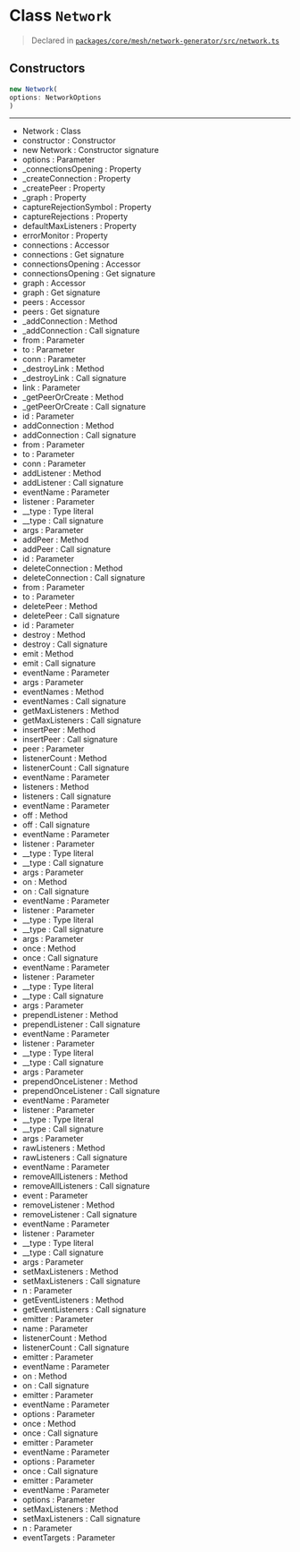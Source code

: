 # Class `Network`
> Declared in [`packages/core/mesh/network-generator/src/network.ts`](https://github.com/dxos/protocols/blob/main/packages/core/mesh/network-generator/src/network.ts#L64)

## Constructors
```ts
new Network(
options: NetworkOptions
)
```

---
- Network : Class
- constructor : Constructor
- new Network : Constructor signature
- options : Parameter
- _connectionsOpening : Property
- _createConnection : Property
- _createPeer : Property
- _graph : Property
- captureRejectionSymbol : Property
- captureRejections : Property
- defaultMaxListeners : Property
- errorMonitor : Property
- connections : Accessor
- connections : Get signature
- connectionsOpening : Accessor
- connectionsOpening : Get signature
- graph : Accessor
- graph : Get signature
- peers : Accessor
- peers : Get signature
- _addConnection : Method
- _addConnection : Call signature
- from : Parameter
- to : Parameter
- conn : Parameter
- _destroyLink : Method
- _destroyLink : Call signature
- link : Parameter
- _getPeerOrCreate : Method
- _getPeerOrCreate : Call signature
- id : Parameter
- addConnection : Method
- addConnection : Call signature
- from : Parameter
- to : Parameter
- conn : Parameter
- addListener : Method
- addListener : Call signature
- eventName : Parameter
- listener : Parameter
- __type : Type literal
- __type : Call signature
- args : Parameter
- addPeer : Method
- addPeer : Call signature
- id : Parameter
- deleteConnection : Method
- deleteConnection : Call signature
- from : Parameter
- to : Parameter
- deletePeer : Method
- deletePeer : Call signature
- id : Parameter
- destroy : Method
- destroy : Call signature
- emit : Method
- emit : Call signature
- eventName : Parameter
- args : Parameter
- eventNames : Method
- eventNames : Call signature
- getMaxListeners : Method
- getMaxListeners : Call signature
- insertPeer : Method
- insertPeer : Call signature
- peer : Parameter
- listenerCount : Method
- listenerCount : Call signature
- eventName : Parameter
- listeners : Method
- listeners : Call signature
- eventName : Parameter
- off : Method
- off : Call signature
- eventName : Parameter
- listener : Parameter
- __type : Type literal
- __type : Call signature
- args : Parameter
- on : Method
- on : Call signature
- eventName : Parameter
- listener : Parameter
- __type : Type literal
- __type : Call signature
- args : Parameter
- once : Method
- once : Call signature
- eventName : Parameter
- listener : Parameter
- __type : Type literal
- __type : Call signature
- args : Parameter
- prependListener : Method
- prependListener : Call signature
- eventName : Parameter
- listener : Parameter
- __type : Type literal
- __type : Call signature
- args : Parameter
- prependOnceListener : Method
- prependOnceListener : Call signature
- eventName : Parameter
- listener : Parameter
- __type : Type literal
- __type : Call signature
- args : Parameter
- rawListeners : Method
- rawListeners : Call signature
- eventName : Parameter
- removeAllListeners : Method
- removeAllListeners : Call signature
- event : Parameter
- removeListener : Method
- removeListener : Call signature
- eventName : Parameter
- listener : Parameter
- __type : Type literal
- __type : Call signature
- args : Parameter
- setMaxListeners : Method
- setMaxListeners : Call signature
- n : Parameter
- getEventListeners : Method
- getEventListeners : Call signature
- emitter : Parameter
- name : Parameter
- listenerCount : Method
- listenerCount : Call signature
- emitter : Parameter
- eventName : Parameter
- on : Method
- on : Call signature
- emitter : Parameter
- eventName : Parameter
- options : Parameter
- once : Method
- once : Call signature
- emitter : Parameter
- eventName : Parameter
- options : Parameter
- once : Call signature
- emitter : Parameter
- eventName : Parameter
- options : Parameter
- setMaxListeners : Method
- setMaxListeners : Call signature
- n : Parameter
- eventTargets : Parameter
